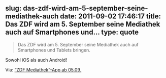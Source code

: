 slug: das-zdf-wird-am-5-september-seine-mediathek-auch
date: 2011-09-02 17:46:17
title: Das ZDF wird am 5. September seine Mediathek auch auf Smartphones und...
type: quote
---

> Das ZDF wird am 5. September seine Mediathek auch auf Smartphones und Tablets bringen.

Sowohl iOS als auch Android!

 Via: [“ZDF Mediathek”-App ab 05.09.](http://www.areadvd.de/news/2011/09/02/zdf-mediathek-app-ab-05-09-und-heute-journal-mit-hbbtv/)
